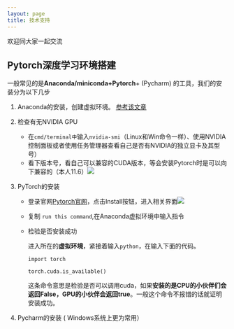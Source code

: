 ```yaml
---
layout: page
title: 技术支持 
---
```


欢迎同大家一起交流 

## Pytorch深度学习环境搭建

一般常见的是**Anaconda/miniconda+Pytorch**+ (Pycharm) 的工具，我们的安装分为以下几步

1. Anaconda的安装，创建虚拟环境。 [参考该文章]([Anaconda超详细安装教程（Windows环境下）_菜鸟1号！！的博客-CSDN博客_windows安装anaconda](https://blog.csdn.net/fan18317517352/article/details/123035625))

2. 检查有无NVIDIA GPU

   - 在`cmd/terminal中`输入`nvidia-smi`（Linux和Win命令一样）、使用NVIDIA控制面板或者使用任务管理器查看自己是否有NVIDIA的独立显卡及其型号）
   - 看下版本号，看自己可以兼容的CUDA版本，等会安装Pytorch时是可以向下兼容的（本人11.6）![](C:\use\E\桌面\annn\leopardpan.github.io-master\images\support\01.png)

3. PyTorch的安装

   - 登录官网[Pytorch官网](https://pytorch.org/)，点击Install按钮，进入相关界面![](C:\use\E\桌面\annn\leopardpan.github.io-master\images\support\02.png )

   - 复制 ` run this command `,在Anaconda虚拟环境中输入指令

   - 检验是否安装成功

     进入所在的**虚拟环境**，紧接着输入`python`，在输入下面的代码。

     ```
     import torch
     
     torch.cuda.is_available()
     ```

     这条命令意思是检验是否可以调用cuda，如果**安装的是CPU的小伙伴们会返回False，GPU的小伙伴会返回true**。一般这个命令不报错的话就证明安装成功。

4. Pycharm的安装 ( Windows系统上更为常用）
